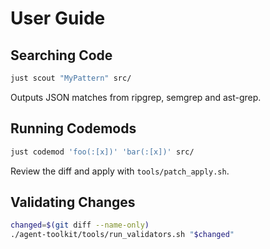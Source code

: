 # User Guide

## Searching Code
```bash
just scout "MyPattern" src/
```
Outputs JSON matches from ripgrep, semgrep and ast-grep.

## Running Codemods
```bash
just codemod 'foo(:[x])' 'bar(:[x])' src/
```
Review the diff and apply with `tools/patch_apply.sh`.

## Validating Changes
```bash
changed=$(git diff --name-only)
./agent-toolkit/tools/run_validators.sh "$changed"
```
